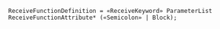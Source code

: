 <!-- This file is generated automatically by infrastructure scripts. Please don't edit by hand. -->

```{ .ebnf .slang-ebnf #ReceiveFunctionDefinition }
ReceiveFunctionDefinition = «ReceiveKeyword» ParameterList ReceiveFunctionAttribute* («Semicolon» | Block);
```
